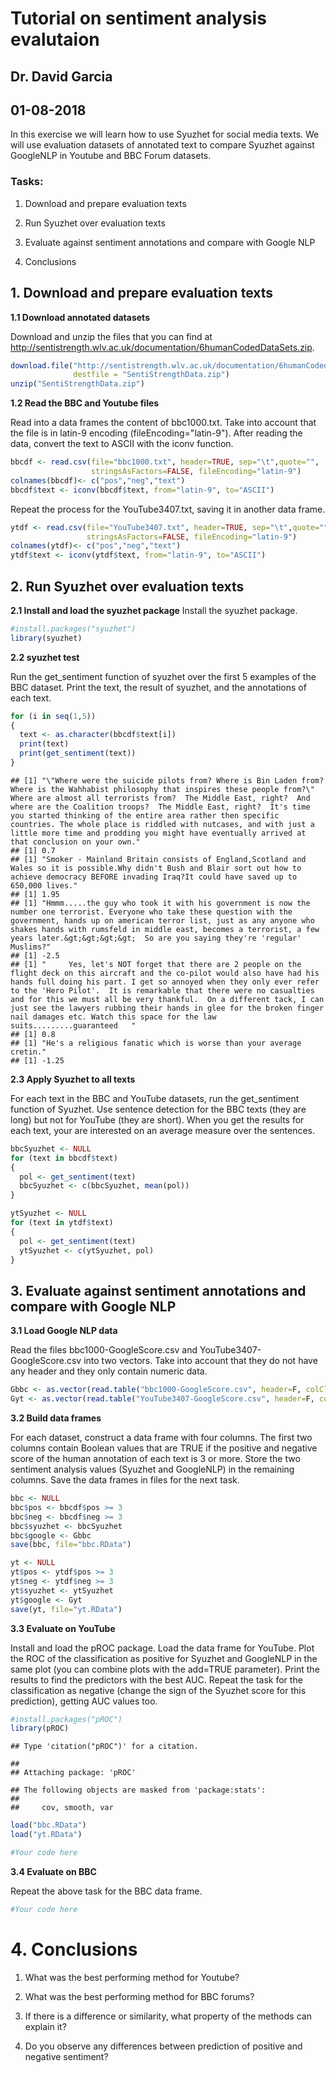 # Tutorial on sentiment analysis evalutaion
## Dr. David Garcia
## 01-08-2018

In this exercise we will learn how to use Syuzhet for social media texts. We will use evaluation datasets of annotated text to compare Syuzhet against GoogleNLP in Youtube and BBC Forum datasets.


### Tasks:

1. Download and prepare evaluation texts

2. Run Syuzhet over evaluation texts

3. Evaluate against sentiment annotations and compare with Google NLP

4. Conclusions

## 1. Download and prepare evaluation texts

**1.1 Download annotated datasets**

Download and unzip the files that you can find at http://sentistrength.wlv.ac.uk/documentation/6humanCodedDataSets.zip. 

```r
download.file("http://sentistrength.wlv.ac.uk/documentation/6humanCodedDataSets.zip", 
              destfile = "SentiStrengthData.zip")
unzip("SentiStrengthData.zip")
```

**1.2 Read the BBC and Youtube files**

Read into a data frames the content of bbc1000.txt. Take into account that the file is in latin-9 encoding (fileEncoding="latin-9"). After reading the data, convert the text to ASCII with the iconv function.


```r
bbcdf <- read.csv(file="bbc1000.txt", header=TRUE, sep="\t",quote="", 
                  stringsAsFactors=FALSE, fileEncoding="latin-9")
colnames(bbcdf)<- c("pos","neg","text")
bbcdf$text <- iconv(bbcdf$text, from="latin-9", to="ASCII")
```

Repeat the process for the YouTube3407.txt, saving it in another data frame.


```r
ytdf <- read.csv(file="YouTube3407.txt", header=TRUE, sep="\t",quote="", 
                 stringsAsFactors=FALSE, fileEncoding="latin-9")
colnames(ytdf)<- c("pos","neg","text")
ytdf$text <- iconv(ytdf$text, from="latin-9", to="ASCII")
```


## 2. Run Syuzhet over evaluation texts

**2.1 Install and load the syuzhet package**
Install the syuzhet package. 


```r
#install.packages("syuzhet")
library(syuzhet)
```

**2.2 syuzhet test**

Run the get_sentiment function of syuzhet over the first 5 examples of the BBC dataset. Print the text, the result of syuzhet, and the annotations of each text.


```r
for (i in seq(1,5))
{
  text <- as.character(bbcdf$text[i])
  print(text)
  print(get_sentiment(text))
}
```

```
## [1] "\"Where were the suicide pilots from? Where is Bin Laden from? Where is the Wahhabist philosophy that inspires these people from?\"  Where are almost all terrorists from?  The Middle East, right?  And where are the Coalition troops?  The Middle East, right?  It's time you started thinking of the entire area rather then specific countries. The whole place is riddled with nutcases, and with just a little more time and prodding you might have eventually arrived at that conclusion on your own."
## [1] 0.7
## [1] "Smoker - Mainland Britain consists of England,Scotland and Wales so it is possible.Why didn't Bush and Blair sort out how to achieve democracy BEFORE invading Iraq?It could have saved up to 650,000 lives."
## [1] 1.95
## [1] "Hmmm.....the guy who took it with his government is now the number one terrorist. Everyone who take these question with the government, hands up on american terror list, just as any anyone who shakes hands with rumsfeld in middle east, becomes a terrorist, a few years later.&gt;&gt;&gt;&gt;  So are you saying they're 'regular' Muslims?"
## [1] -2.5
## [1] "     Yes, let's NOT forget that there are 2 people on the flight deck on this aircraft and the co-pilot would also have had his hands full doing his part. I get so annoyed when they only ever refer to the 'Hero Pilot'.  It is remarkable that there were no casualties and for this we must all be very thankful.  On a different tack, I can just see the lawyers rubbing their hands in glee for the broken finger nail damages etc. Watch this space for the law suits.........guaranteed   "
## [1] 0.8
## [1] "He's a religious fanatic which is worse than your average cretin."
## [1] -1.25
```


**2.3 Apply Syuzhet to all texts**

For each text in the BBC and YouTube datasets, run the get_sentiment function of Syuzhet. Use sentence detection for the BBC texts (they are long) but not for YouTube (they are short). When you get the results for each text, your are interested on an average measure over the sentences.


```r
bbcSyuzhet <- NULL
for (text in bbcdf$text)
{
  pol <- get_sentiment(text)
  bbcSyuzhet <- c(bbcSyuzhet, mean(pol))
}

ytSyuzhet <- NULL
for (text in ytdf$text)
{
  pol <- get_sentiment(text)
  ytSyuzhet <- c(ytSyuzhet, pol)
}
```

## 3. Evaluate against sentiment annotations and compare with Google NLP

**3.1 Load Google NLP data**

Read the files bbc1000-GoogleScore.csv and YouTube3407-GoogleScore.csv into two vectors. Take into account that they do not have any header and they only contain numeric data.

```r
Gbbc <- as.vector(read.table("bbc1000-GoogleScore.csv", header=F, colClasses = "numeric")$V1)
Gyt <- as.vector(read.table("YouTube3407-GoogleScore.csv", header=F, colClasses = "numeric")$V1)
```


**3.2 Build data frames**

For each dataset, construct a data frame with four columns. The first two columns contain Boolean values that are TRUE if the positive and negative score of the human annotation of each text is 3 or more. Store the two sentiment analysis values (Syuzhet and GoogleNLP) in the remaining columns. Save the data frames in files for the next task.


```r
bbc <- NULL
bbc$pos <- bbcdf$pos >= 3 
bbc$neg <- bbcdf$neg >= 3
bbc$syuzhet <- bbcSyuzhet
bbc$google <- Gbbc
save(bbc, file="bbc.RData")

yt <- NULL
yt$pos <- ytdf$pos >= 3
yt$neg <- ytdf$neg >= 3
yt$syuzhet <- ytSyuzhet
yt$google <- Gyt
save(yt, file="yt.RData")
```


**3.3 Evaluate on YouTube**

Install and load the pROC package. Load the data frame for YouTube. Plot the ROC of the classification as positive for Syuzhet and GoogleNLP in the same plot (you can combine plots with the add=TRUE parameter). Print the results to find the predictors with the best AUC. Repeat the task for the classification as negative (change the sign of the Syuzhet score for this prediction), getting AUC values too.


```r
#install.packages("pROC")
library(pROC)
```

```
## Type 'citation("pROC")' for a citation.
```

```
## 
## Attaching package: 'pROC'
```

```
## The following objects are masked from 'package:stats':
## 
##     cov, smooth, var
```

```r
load("bbc.RData")
load("yt.RData")

#Your code here
```

**3.4 Evaluate on BBC**

Repeat the above task for the BBC data frame.


```r
#Your code here
```

# 4. Conclusions

1. What was the best performing method for Youtube?

2. What was the best performing method for BBC forums?

3. If there is a difference or similarity, what property of the methods can explain it?

4. Do you observe any differences between prediction of positive and negative sentiment?

